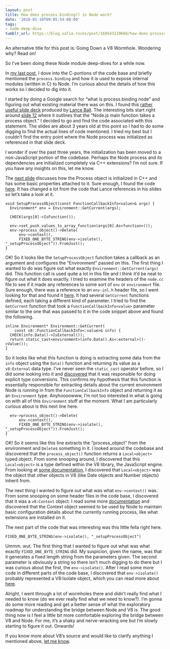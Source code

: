 ```yaml
---
layout: post
title: How does process.binding() in Node work?
date: '2018-01-10T09:05:54-08:00'
tags:
- node-deep-dive
tumblr_url: https://blog.safia.rocks/post/169543119660/how-does-processbinding-in-node-work
---
```

An alternative title for this post is: Going Down a V8 Wormhole. Wondering why? Read on!

So I’ve been doing these Node module deep-dives for a while now.

In [my last post](https://blog.safia.rocks/2018-01-08-node-module-deep-dive-fs/), I dove into the C-portions of the code base and briefly mentioned the `process.binding` and how it is used to expose internal modules (written in C) to Node. I’m curious about the details of how this works so I decided to dig into it.

I started by doing a Google search for “what is process.binding node” and figuring out what existing material there was on this. I found this [rather useful slide deck](http://lanceball.com/process-bindings) produced by [Lance Ball](http://lanceball.com). The interesting bits start right around [slide 12](http://lanceball.com/process-bindings/#/12) where it outlines that the “Node.js main function takes a process object.” I decided to go and find the code associated with this statement. The slides are about 3 years old at this point so I had to do some digging to find the actual lines of code mentioned. I tried my best but I couldn’t find the entry point where the Node process was initialized as referenced in that slide deck.

I wonder if over the past three years, the initialization has been moved to a non-JavaScript portion of the codebase. Perhaps the Node process and its dependencies are initialized completely via C++ extensions? I’m not sure. If you have any insights on this, let me know.

The [next slide](http://lanceball.com/process-bindings/#/13) discusses how the Process object is initialized in C++ and has some basic properties attached to it. Sure enough, I found the code [here](https://github.com/nodejs/node/blob/ececdd316766998ca3309ccb01f5618d44d0d91e/src/node.cc#L854-L863). It has changed a lot from the code that Lance references in his slides so let’s take a look at it.

    void SetupProcessObject(const FunctionCallbackInfo<value>& args) {
      Environment* env = Environment::GetCurrent(args);
    
      CHECK(args[0]->IsFunction());
    
      env->set_push_values_to_array_function(args[0].As<function>());
      env->process_object()->Delete(
          env->context(),
          FIXED_ONE_BYTE_STRING(env->isolate(), "_setupProcessObject")).FromJust();
    }

OK! So it looks like the `SetupProcessObject` function takes a callback as an argument and configures the “Environment” passed on this. The first thing I wanted to do was figure out what exactly `Environment::GetCurrent(args)` did. This function call is used quite a lot in this file and I think it’d be neat to figure out what it does exactly. I tried to examine the headers of the `node.cc` file to see if it made any references to some sort of `env` or `environment` file. Sure enough, there was a reference to an `env-inl.h` header file, so I went looking for that and found it [here](https://github.com/nodejs/node/blob/ececdd316766998ca3309ccb01f5618d44d0d91e/src/env-inl.h). It had several `GetCurrent` functions defined, each taking a different kind of parameter. I tried to find the `GetCurrent` function that took a `FunctionCallbackInfo<value>` parameter similar to the one that was passed to it in the code snippet above and found the following.

    inline Environment* Environment::GetCurrent(
        const v8::FunctionCallbackInfo<:value>& info) {
      CHECK(info.Data()->IsExternal());
      return static_cast<environment>(info.Data().As<:external>()->Value());
    }

So it looks like what this function is doing is extracting some data from the `info` object using the `Data()` function and returning its value as a `v8:External` data type. I’ve never seen the `static_cast` operator before, so I did some looking into it and [discovered](https://en.wikipedia.org/wiki/Static_cast) that it was responsible for doing explicit type conversions. This confirms my hypothesis that this function is essentially responsible for extracting details about the current environment Node is running in from the `FunctionCallbackInfo` object and returning it as an `Environment` type. Anyhoooowww, I’m not too interested in what is going on with all of this `Environment` stuff at the moment. What I am particularly curious about is this next line here.

      env->process_object()->Delete(
          env->context(),
          FIXED_ONE_BYTE_STRING(env->isolate(), "_setupProcessObject")).FromJust();
    }

OK! So it seems like this line extracts the “process\_object” from the environment and `Delete`s something in it. I looked around the codebase and discovered that the `process_object()` function returns a `Local<object>` typed object. From some snooping around, I discovered that this `Local<object>` is a type defined within the V8 library, the JavaScript engine. From looking at [some documentation](https://v8docs.nodesource.com/node-0.8/db/d85/classv8_1_1_object.html), I discovered that `Local<object>` was the object that other objects in V8 (like Date objects and Number objects) inherit from.

The next thing I wanted to figure out what was what `env->context()` was. From some snooping on some header files in the code base, I discovered that it was a `v8:Context` object. I read some more [documentation](http://bespin.cz/~ondras/html/classv8_1_1Context.html) and discovered that the Context object seemed to be used by Node to maintain basic configuration details about the currently running process, like what extensions are installed on it.

The next part of the code that was interesting was this little fella right here.

    FIXED_ONE_BYTE_STRING(env->isolate(), "_setupProcessObject")

Ummm. wut. The first thing that I wanted to figure out what was what exactly `FIXED_ONE_BYTE_STRING` did. My suspicion, given the name, was that it generates a fixed length string from the parameters given. The second parameter is obviously a string so there isn’t much digging to do there but I was curious about the first, the `env->isolate()`. After I read some more code in different parts of the code base, I discovered that `env->isolate()` probably represented a V8:Isolate object, which you can read more about [here](https://v8docs.nodesource.com/node-0.8/d5/dda/classv8_1_1_isolate.html).

Alright, I went through a lot of wormholes there and didn’t really find what I needed to know (do we ever really find what we need to know?). I’m gonna do some more reading and get a better sense of what the exploratory roadmap for understanding the bridge between Node and V8 is. The good thing now is I feel a little bit more comfortable exploring the bridge between V8 and Node. For me, it’s a shaky and nerve-wracking one but I’m slowly starting to figure it out. Onwards!

If you know more about V8’s source and would like to clarify anything I mentioned above, [let me know](https://twitter.com/captainsafia).

